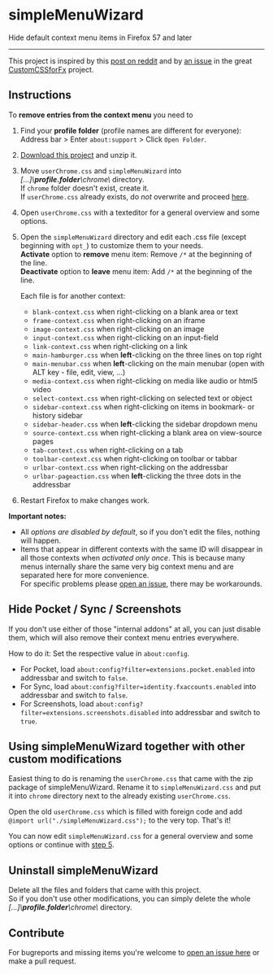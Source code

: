 # simpleMenuWizard

Hide default context menu items in Firefox 57 and later

---

This project is inspired by this [post on reddit](https://www.reddit.com/r/firefox/comments/7dvtw0/guide_how_to_edit_your_context_menu/) and by [an issue](https://github.com/Aris-t2/CustomCSSforFx/issues/76) in the great [CustomCSSforFx](https://github.com/Aris-t2/CustomCSSforFx/issues/2) project.

## Instructions

To **remove entries from the context menu** you need to

1. Find your **profile folder** (profile names are different for everyone):  
   Address bar > Enter `about:support` > Click `Open Folder`.

2. [Download this project](https://github.com/stonecrusher/simpleMenuWizard/archive/master.zip) and unzip it.

3. Move `userChrome.css` and `simpleMenuWizard` into *[...]\\**profile.folder**\chrome\\* directory.  
   If `chrome` folder doesn't exist, create it.  
   If `userChrome.css` already exists, do *not* overwrite and proceed [here](https://github.com/stonecrusher/simpleMenuWizard#using-simplemenuwizard-together-with-other-custom-modifications).

4. Open `userChrome.css` with a texteditor for a general overview and some options.

5. Open the `simpleMenuWizard` directory and edit each .css file (except beginning with `opt_`) to customize them to your needs.  
  **Activate** option to **remove** menu item: Remove `/*` at the beginning of the line.  
  **Deactivate** option to **leave** menu item: Add `/*` at the beginning of the line.

    Each file is for another context:

    * `blank-context.css`	when right-clicking on a blank area or text
    * `frame-context.css` when right-clicking on an iframe
    * `image-context.css` when right-clicking on an image
    * `input-context.css` when right-clicking on an input-field
    * `link-context.css` when right-clicking on a link
    * `main-hamburger.css` when **left**-clicking on the three lines on top right
    * `main-menubar.css` when **left**-clicking on the main menubar (open with ALT key - file, edit, view, ...)
    * `media-context.css` when right-clicking on media like audio or html5 video
    * `select-context.css` when right-clicking on selected text or object
    * `sidebar-context.css` when right-clicking on items in bookmark- or history sidebar
    * `sidebar-header.css` when **left**-clicking the sidebar dropdown menu
    * `source-context.css` when right-clicking a blank area on view-source pages
    * `tab-context.css` when right-clicking on a tab
    * `toolbar-context.css` when right-clicking on toolbar or tabbar
    * `urlbar-context.css` when right-clicking on the addressbar
    * `urlbar-pageaction.css` when **left**-clicking the three dots in the addressbar

6. Restart Firefox to make changes work.

**Important notes:**
 * All *options are disabled by default*, so if you don't edit the files, nothing will happen.
 * Items that appear in different contexts with the same ID will disappear in all those contexts when *activated only once*. This is because many menus internally share the same very big context menu and are separated here for more convenience.  
   For specific problems please [open an issue](https://github.com/stonecrusher/simpleMenuWizard/issues), there may be workarounds.

## Hide Pocket / Sync / Screenshots
If you don't use either of those "internal addons" at all, you can just disable them, which will also remove their context menu entries everywhere.

How to do it: Set the respective value in `about:config`.

- For Pocket, load `about:config?filter=extensions.pocket.enabled` into addressbar and switch to `false`.
- For Sync, load `about:config?filter=identity.fxaccounts.enabled` into addressbar and switch to `false`.
- For Screenshots, load `about:config?filter=extensions.screenshots.disabled` into addressbar and switch to `true`.

## Using simpleMenuWizard together with other custom modifications

Easiest thing to do is renaming the `userChrome.css` that came with the zip package of simpleMenuWizard.
Rename it to `simpleMenuWizard.css` and put it into `chrome` directory next to the already existing `userChrome.css`.

Open the old `userChrome.css` which is filled with foreign code and add `@import url("./simpleMenuWizard.css");` to the very top. That's it!

You can now edit `simpleMenuWizard.css` for a general overview and some options or continue with [step 5](https://github.com/stonecrusher/simpleMenuWizard#instructions).

## Uninstall simpleMenuWizard

Delete all the files and folders that came with this project.  
So if you don't use other modifications, you can simply delete the whole *[...]\\**profile.folder**\chrome\\* directory.

## Contribute
For bugreports and missing items you're welcome to [open an issue here](https://github.com/stonecrusher/simpleMenuWizard/issues) or make a pull request.
